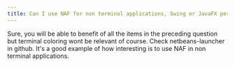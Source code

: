 ```yaml
---
title: Can I use NAF for non terminal applications, Swing or JavaFX perhaps
---
```


Sure, you will be able to benefit of all the items in the preceding question but terminal coloring wont be relevant of course. 
Check netbeans-launcher in github. It's a good example of how interesting is to use NAF in non terminal applications. 

